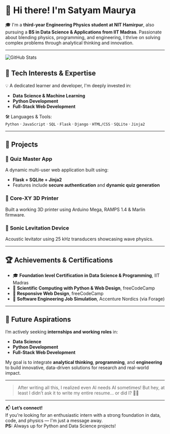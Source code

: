 # 👋 Hi there! I'm Satyam Maurya

🎓 I'm a **third-year Engineering Physics student at NIT Hamirpur**, also pursuing a **BS in Data Science & Applications from IIT Madras**. Passionate about blending physics, programming, and engineering, I thrive on solving complex problems through analytical thinking and innovation.

---

![GitHub Stats](https://github-readme-stats.vercel.app/api?username=mesatyammaurya&show_icons=true&count_private=true&theme=radical)


## 🔧 Tech Interests & Expertise

💡 A dedicated learner and developer, I'm deeply invested in:

- **Data Science & Machine Learning**
- **Python Development**
- **Full-Stack Web Development**

🛠️ Languages & Tools:  
`Python` · `JavaScript` · `SQL` · `Flask` · `Django` · `HTML/CSS` · `SQLite` · `Jinja2`

---

## 🚀 Projects

### 🔸 **Quiz Master App**
A dynamic multi-user web application built using:
- **Flask + SQLite + Jinja2**
- Features include **secure authentication** and **dynamic quiz generation**
### 🔸 **Core-XY 3D Printer**
  Built a working 3D printer using Arduino Mega, RAMPS 1.4 & Marlin firmware.
### 🔸 **Sonic Levitation Device**
  Acoustic levitator using 25 kHz transducers showcasing wave physics.

---


## 🏆 Achievements & Certifications

- 🎓 **Foundation level Certification in Data Science & Programming**, IIT Madras  
- 🧮 **Scientific Computing with Python & Web Design**, freeCodeCamp  
- 💼 **Responsive Web Design**, freeCodeCamp
- 💼 **Software Engineering Job Simulation**, Accenture Nordics (via Forage)

---

## 🎯 Future Aspirations

I’m actively seeking **internships and working roles** in:
- **Data Science**
- **Python Development**
- **Full-Stack Web Development**

My goal is to integrate **analytical thinking**, **programming**, and **engineering** to build innovative, data-driven solutions for research and real-world impact.

---

> After writing all this, I realized even AI needs AI sometimes! But hey, at least I didn’t ask it to write my entire resume… or did I? 🤖😆

---

📬 **Let’s connect!**  
If you're looking for an enthusiastic intern with a strong foundation in data, code, and physics — I'm just a message away.  
**PS:** Always up for Python and Data Science projects!
